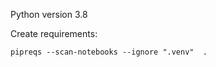 Python version 3.8

Create requirements:

```commandline
pipreqs --scan-notebooks --ignore ".venv"  .
```